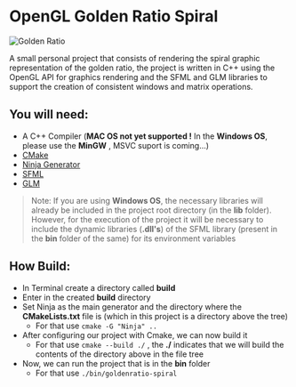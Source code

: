 # OpenGL Golden Ratio Spiral

![Golden Ratio](https://user-images.githubusercontent.com/63611415/170500662-d090543b-d673-4611-8535-464a5a346ec0.png)

A small personal project that consists of rendering the spiral graphic representation of the golden ratio, the project is written in C++ using the OpenGL API for graphics rendering and the SFML and GLM libraries to support the creation of consistent windows and matrix operations.

## You will need:
- A C++ Compiler      (**MAC OS not yet supported !** In the **Windows OS**, please use the **MinGW** , MSVC suport is coming...)
- [CMake](https://cmake.org)
- [Ninja Generator](https://ninja-build.org)
- [SFML](https://www.sfml-dev.org)
- [GLM](https://github.com/g-truc/glm)

> Note: If you are using **Windows OS**, the necessary libraries will already be included in the project root directory (in the **lib** folder). However, for the execution of the project it will be necessary to include the dynamic libraries (**.dll's**) of the SFML library (present in the **bin** folder of the same) for its environment variables

## How Build:

- In Terminal create a directory called **build**
- Enter in the created **build** directory
- Set Ninja as the main generator and the directory where the **CMakeLists.txt** file is (which in this project is a directory above the tree)
    - For that use `cmake -G "Ninja" ..`
- After configuring our project with Cmake, we can now build it
    - For that use `cmake --build ./` , the **./** indicates that we will build the contents of the directory above in the file tree
- Now, we can run the project that is in the **bin** folder
    - For that use `./bin/goldenratio-spiral`
